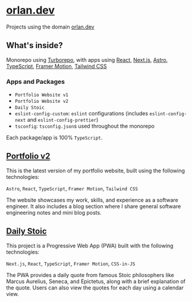 # [orlan.dev](https://orlan.dev)

Projects using the domain [orlan.dev](https://orlan.dev)

## What's inside?

Monorepo using [Turborepo](https://turbo.build/repo), with apps using [React](https://reactjs.org/), [Next.js](https://nextjs.org/), [Astro](https://astro.build/), [TypeScript](https://www.typescriptlang.org/), [Framer Motion](https://www.framer.com/motion/), [Tailwind CSS](https://tailwindcss.com/)

### Apps and Packages

- `Portfolio Website v1`
- `Portfolio Website v2`
- `Daily Stoic`
- `eslint-config-custom`: `eslint` configurations (includes `eslint-config-next` and `eslint-config-prettier`)
- `tsconfig`: `tsconfig.json`s used throughout the monorepo

Each package/app is 100% `TypeScript`.

## [Portfolio v2](https://orlan.dev)

This is the latest version of my portfolio website, built using the following technologies:

`Astro`, `React`, `TypeScript`, `Framer Motion`, `Tailwind CSS`

The website showcases my work, skills, and experience as a software engineer. It also includes a blog section where I share general software engineering notes and mini blog posts.

## [Daily Stoic](https://daily.orlan.dev)

This project is a Progressive Web App (PWA) built with the following technologies:

`Next.js`, `React`, `TypeScript`, `Framer Motion`, `CSS-in-JS`

The PWA provides a daily quote from famous Stoic philosophers like Marcus Aurelius, Seneca, and Epictetus, along with a brief explanation of the quote. Users can also view the quotes for each day using a calendar view.
